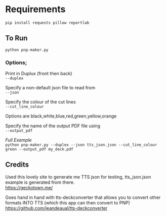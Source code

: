 # Requirements
``pip install requests pillow reportlab``

## To Run 
``python pnp-maker.py``

### Options;

Print in Duplux (front then back) <br>
``--duplex`` 

Specify a non-default json file to read from <br>
``--json``

Specify the colour of the cut lines <br>
``--cut_line_colour``

Options are black,white,blue,red,green,yellow,orange

Specify the name of the output PDF file using <br> 
``--output_pdf``

_Full Example_ <br>
``python pnp-maker.py --duplex --json tts_json.json --cut_line_colour green --output_pdf my_deck.pdf``


## Credits
Used this lovely site to generate me TTS json for testing, tts_json.json example is generated from there. <br>
https://geckotown.me/

Goes hand in hand with tts-deckconverter that allows you to convert other formats INTO TTS (which this app can then convert to PNP) <br>
https://github.com/jeandeaual/tts-deckconverter
